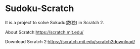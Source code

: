 # Sudoku-Scratch
It is a project to solve Sokudu(数独) in Scratch 2.

About Scratch:https://scratch.mit.edu/

Download Scratch 2:https://scratch.mit.edu/scratch2download/
